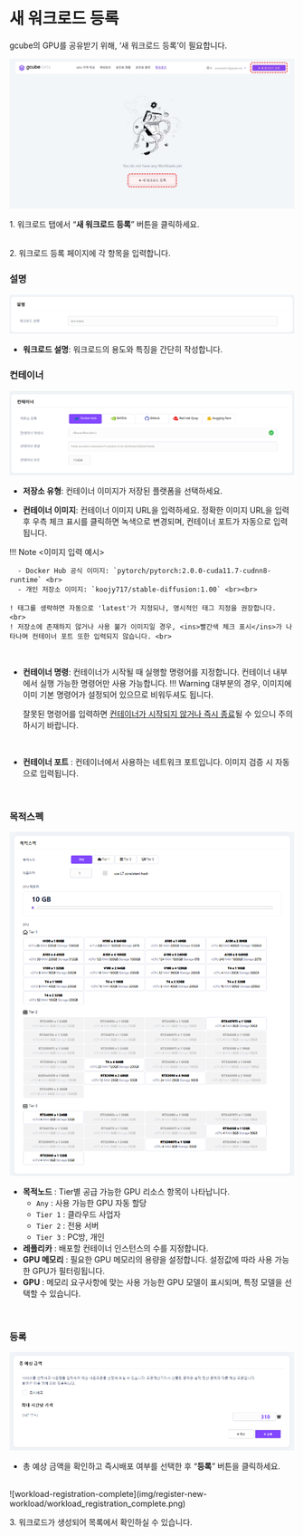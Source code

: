 # 새 워크로드 등록

gcube의 GPU를 공유받기 위해, ‘새 워크로드 등록’이 필요합니다. 

![register-new-workload](img/register-new-workload/register-new-workload.png)

1\. 워크로드 탭에서 “**새 워크로드 등록**” 버튼을 클릭하세요. <br><br>

2\. 워크로드 등록 페이지에 각 항목을 입력합니다.

### 설명
![input-workload-description](img/register-new-workload/workload_desc.png) <br>

- **워크로드 설명**: 워크로드의 용도와 특징을 간단히 작성합니다.


### 컨테이너
![input-workload-description](img/register-new-workload/workload_container.png) <br>

- **저장소 유형**: 컨테이너 이미지가 저장된 플랫폼을 선택하세요. <br>

- **컨테이너 이미지**: 컨테이너 이미지 URL을 입력하세요. 정확한 이미지 URL을 입력 후 우측 체크 표시를 클릭하면 녹색으로 변경되며, 컨테이너 포트가 자동으로 입력됩니다.

!!! Note
    <이미지 입력 예시><br>

      - Docker Hub 공식 이미지: `pytorch/pytorch:2.0.0-cuda11.7-cudnn8-runtime` <br>
      - 개인 저장소 이미지: `koojy717/stable-diffusion:1.00` <br><br>

    ! 태그를 생략하면 자동으로 'latest'가 지정되나, 명시적인 태그 지정을 권장합니다. <br>
    ! 저장소에 존재하지 않거나 사용 불가 이미지일 경우, <ins>빨간색 체크 표시</ins>가 나타나며 컨테이너 포트 또한 입력되지 않습니다. <br>

<br>

- **컨테이너 명령**: 컨테이너가 시작될 때 실행할 명령어를 지정합니다. 컨테이너 내부에서 실행 가능한 명령어만 사용 가능합니다.
!!! Warning
    대부분의 경우, 이미지에 이미 기본 명령어가 설정되어 있으므로 비워두셔도 됩니다. <br>

    잘못된 명령어를 입력하면 <ins>컨테이너가 시작되지 않거나 즉시 종료</ins>될 수 있으니 주의하시기 바랍니다.

<br>

- **컨테이너 포트** : 컨테이너에서 사용하는 네트워크 포트입니다. 이미지 검증 시 자동으로 입력됩니다.

<br>

### 목적스펙
![input-workload-spec](img/register-new-workload/workload_spec.png) <br>

- **목적노드** : Tier별 공급 가능한 GPU 리소스 항목이 나타납니다. <br>
    - `Any` : 사용 가능한 GPU 자동 할당 <br>
    - `Tier 1` : 클라우드 사업자 <br>
    - `Tier 2` : 전용 서버 <br>
    - `Tier 3` : PC방, 개인 <br>
- **레플리카** : 배포할 컨테이너 인스턴스의 수를 지정합니다.<br>
- **GPU 메모리** : 필요한 GPU 메모리의 용량을 설정합니다. 설정값에 따라 사용 가능한 GPU가 필터링됩니다. <br>
- **GPU** : 메모리 요구사항에 맞는 사용 가능한 GPU 모델이 표시되며, 특정 모델을 선택할 수 있습니다. <br>

<br>

### 등록
![workload-registration](img/register-new-workload/workload_register.png) <br>

- 총 예상 금액을 확인하고 즉시배포 여부를 선택한 후 “**등록**” 버튼을 클릭하세요. <br>

<br>
![workload-registration-complete](img/register-new-workload/workload_registration_complete.png) <br>

3\. 워크로드가 생성되어 목록에서 확인하실 수 있습니다. 

